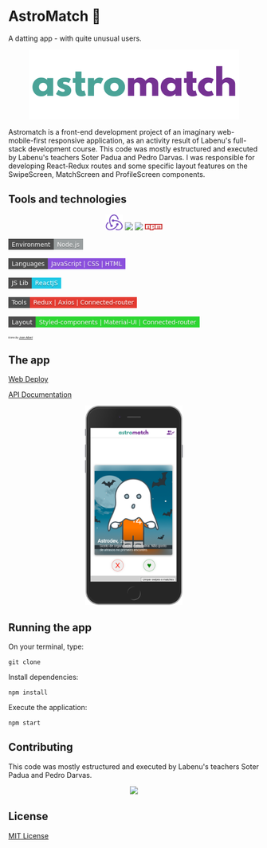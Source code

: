 
# AstroMatch :couplekiss:
A datting app - with quite unusual users.

<p align="center">
<img src="https://github.com/Meira-JH/AstroMatch/blob/master/astromatch/src/img/logo.png"/>
</p>

Astromatch is a front-end development project of an imaginary web-mobile-first responsive application, as an activity result of Labenu's full-stack development course. This code was mostly estructured and executed by Labenu's teachers Soter Padua and Pedro Darvas. I was responsible for developing React-Redux routes and some specific layout features on the SwipeScreen, MatchScreen and ProfileScreen components.

## Tools and technologies


<p align="center">
<img width="35px" src="https://github.com/MarioTerron/logo-images/blob/master/logos/redux.png"/>
<img width="35px" src="https://raw.githubusercontent.com/jalbertsr/logo-badge-images/master/img/react_logo.png"/>
<img width="35px" src="http://3con14.biz/code/_data/js/intro/js-logo.png"/>
<img width="35px" src="https://github.com/MarioTerron/logo-images/blob/master/logos/npm.png"/>
</p>


<p>
<img height="22px" src="https://github.com/Meira-JH/futureEats/blob/master/futureEats/src/imgs/EnvironmentNodejs.png"/>
</p>
<p>
<img height="22px" src="https://github.com/Meira-JH/futureEats/blob/master/futureEats/src/imgs/languages.png"/>
</p>
<p>
<img height="22px" src="https://github.com/Meira-JH/futureEats/blob/master/futureEats/src/imgs/JSLibReactJS.png"/>
</p>
<p>
<img height="22px" src="https://github.com/Meira-JH/futureEats/blob/master/futureEats/src/imgs/tools.png"/>
</p>
<p>
<img height="22px" src="https://github.com/Meira-JH/futureEats/blob/master/futureEats/src/imgs/layout.png"/>
</p>


<p  style="font-size:5px; text-align:left">
<i>Icons by <a href="https://github.com/jalbertsr/logo-badge-images">Joan Albert</a></i>
</p>


## The app

[Web Deploy](https://astromatch-future.web.app/)

[API Documentation](https://documenter.getpostman.com/view/7549981/SW12yx56?version=latest)

<p align="center">
<img height="400px" src="https://github.com/Meira-JH/AstroMatch/blob/master/astromatch/src/img/prinstscreen.png"/>
</p>

## Running the app

On your terminal, type:

```
git clone 
```

Install dependencies:
```
npm install
```

Execute the application:
```
npm start 
```

## Contributing

This code was mostly estructured and executed by Labenu's teachers Soter Padua and Pedro Darvas.

<p align="center">
<img src="https://uploads-ssl.webflow.com/5e790d30d198385b09366d8f/5eb17dfd4a07be86d2b8951e_Labenu_principal_slogan.png"/>
</p>

## License
[MIT License](https://choosealicense.com/licenses/mit/)
